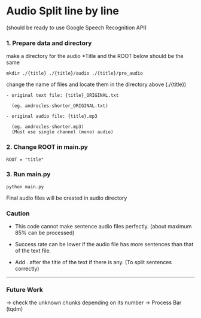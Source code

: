 # Audio Split line by line
(should be ready to use Google Speech Recognition API)

### 1. Prepare data and directory
make a directory for the audio
*Title and the ROOT below should be the same
    
    mkdir ./{title} ./{title}/audio ./{title}/pre_audio

change the name of files and locate them in the directory above (./{title})

    - original text file: {title}_ORIGINAL.txt
    
      (eg. androcles-shorter_ORIGINAL.txt)
    
    - original audio file: {title}.mp3  
    
      (eg. androcles-shorter.mp3)
      (Must use single channel (mono) audio)
  
### 2. Change ROOT in main.py
    ROOT = "title"

### 3. Run main.py
    python main.py
    
Final audio files will be created in audio directory

### Caution
* This code cannot make sentence audio files perfectly. (about maximum 85% can be processed)

* Success rate can be lower if the audio file has more sentences than that of the text file.

* Add . after the title of the text if there is any. (To split sentences correctly)
____________________________________________________
### Future Work
-> check the unknown chunks depending on its number
-> Process Bar (tqdm)

